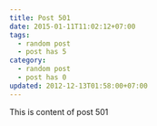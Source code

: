 ```yaml
---
title: Post 501
date: 2015-01-11T11:02:12+07:00
tags:
  - random post
  - post has 5
category:
  - random post
  - post has 0
updated: 2012-12-13T01:58:00+07:00
---
```

This is content of post 501